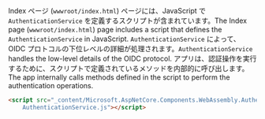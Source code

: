 <span data-ttu-id="bcda6-101">Index ページ (`wwwroot/index.html`) ページには、JavaScript で `AuthenticationService` を定義するスクリプトが含まれています。</span><span class="sxs-lookup"><span data-stu-id="bcda6-101">The Index page (`wwwroot/index.html`) page includes a script that defines the `AuthenticationService` in JavaScript.</span></span> <span data-ttu-id="bcda6-102">`AuthenticationService` によって、OIDC プロトコルの下位レベルの詳細が処理されます。</span><span class="sxs-lookup"><span data-stu-id="bcda6-102">`AuthenticationService` handles the low-level details of the OIDC protocol.</span></span> <span data-ttu-id="bcda6-103">アプリは、認証操作を実行するために、スクリプトで定義されているメソッドを内部的に呼び出します。</span><span class="sxs-lookup"><span data-stu-id="bcda6-103">The app internally calls methods defined in the script to perform the authentication operations.</span></span>

```html
<script src="_content/Microsoft.AspNetCore.Components.WebAssembly.Authentication/
    AuthenticationService.js"></script>
```
